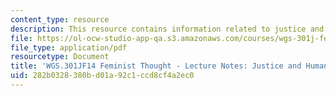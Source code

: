 ```yaml
---
content_type: resource
description: This resource contains information related to justice and human capabilities.
file: https://ol-ocw-studio-app-qa.s3.amazonaws.com/courses/wgs-301j-feminist-thought-fall-2014/282b0328380bd01a92c1ccd8cf4a2ec0_MITWGS_301JF14_Sess10.pdf
file_type: application/pdf
resourcetype: Document
title: 'WGS.301JF14 Feminist Thought - Lecture Notes: Justice and Human Capabilities'
uid: 282b0328-380b-d01a-92c1-ccd8cf4a2ec0
---
```


